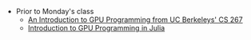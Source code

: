 - Prior to Monday's class
   + [An Introduction to GPU Programming from UC Berkeleys' CS 267](https://www.google.com/url?q=https://drive.google.com/open?id%3D12TwgVcVqoW8T9eyz7RuYQ9yw_si8kbA4&sa=D&ust=1552545124586000&usg=AFQjCNEVUOkMHkibZEqn4VdnP2cisONDpQ)
   + [Introduction to GPU Programming in Julia](https://nextjournal.com/sdanisch/julia-gpu-programming)

